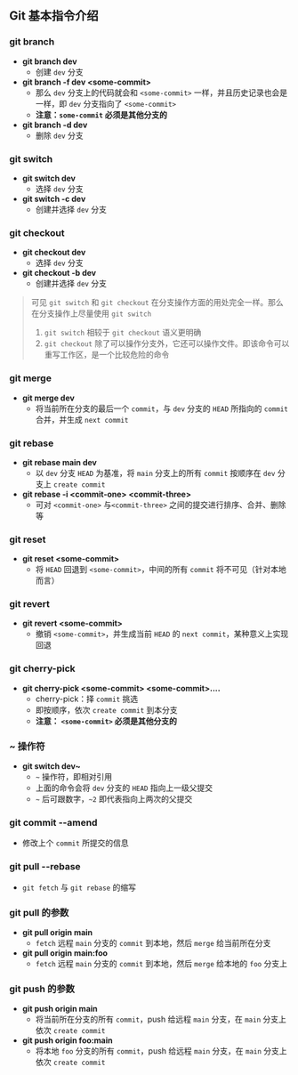 ## Git 基本指令介绍

### git branch

- **git branch dev**
  - 创建 `dev` 分支
- **git branch -f dev \<some-commit>**
  - 那么 `dev` 分支上的代码就会和 `<some-commit>` 一样，并且历史记录也会是一样，即 `dev` 分支指向了 `<some-commit>`
  - **注意：`some-commit` 必须是其他分支的**
- **git branch -d dev**
  - 删除 `dev` 分支

### git switch

- **git switch dev**
  - 选择 `dev` 分支
- **git switch -c dev**
  - 创建并选择 `dev` 分支

### git checkout

- **git checkout dev**
  - 选择 `dev` 分支
- **git checkout -b dev**
  - 创建并选择 `dev` 分支

> 可见 `git switch` 和 `git checkout` 在分支操作方面的用处完全一样。那么在分支操作上尽量使用 `git switch`
>
> 1. `git switch` 相较于 `git checkout` 语义更明确
> 2. `git checkout` 除了可以操作分支外，它还可以操作文件。即该命令可以重写工作区，是一个比较危险的命令

### git merge

- **git merge dev**
  - 将当前所在分支的最后一个 `commit`，与 `dev` 分支的 `HEAD` 所指向的 `commit` 合并，并生成 `next commit`

### git rebase

- **git rebase main dev**
  - 以 `dev` 分支 `HEAD` 为基准，将 `main` 分支上的所有 `commit` 按顺序在 `dev` 分支上 `create commit`
- **git rebase -i \<commit-one> \<commit-three>**
  - 可对 `<commit-one>` 与`<commit-three>` 之间的提交进行排序、合并、删除等

### git reset

- **git reset \<some-commit>**
  - 将 `HEAD` 回退到 `<some-commit>`，中间的所有 `commit` 将不可见（针对本地而言）

### git revert

- **git revert \<some-commit>**
  - 撤销 `<some-commit>`，并生成当前 `HEAD` 的 `next commit`，某种意义上实现回退

### git cherry-pick

- **git cherry-pick \<some-commit> \<some-commit>....**
  - cherry-pick：择 `commit` 挑选
  - 即按顺序，依次 `create commit` 到本分支
  - **注意： `<some-commit>` 必须是其他分支的**

### ~ 操作符

- **git switch dev~**
  - `~` 操作符，即相对引用
  - 上面的命令会将 `dev` 分支的 `HEAD` 指向上一级父提交
  - `~` 后可跟数字，`~2` 即代表指向上两次的父提交

### git commit --amend

- 修改上个 `commit` 所提交的信息

### git pull --rebase

- `git fetch` 与 `git rebase` 的缩写

### git pull 的参数

- **git pull origin main**
  - `fetch` 远程 `main` 分支的 `commit` 到本地，然后 `merge` 给当前所在分支
- **git pull origin main:foo**
  - `fetch` 远程 `main` 分支的 `commit` 到本地，然后 `merge` 给本地的 `foo` 分支上

### git push 的参数

- **git push origin main**
  - 将当前所在分支的所有 `commit`，push 给远程 `main` 分支，在 `main` 分支上依次 `create commit`
- **git push origin foo:main**
  - 将本地 `foo` 分支的所有 `commit`，push 给远程 `main` 分支，在 `main` 分支上依次 `create commit`
